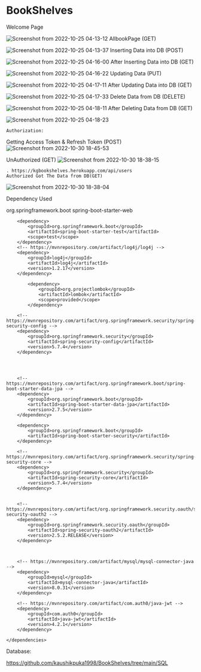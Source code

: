 # BookShelves
Welcome Page

![Screenshot from 2022-10-25 04-13-12](https://user-images.githubusercontent.com/52675676/197645470-7876d575-79ee-4fea-98b6-7e776a5e495f.png)
AllbookPage (GET)

![Screenshot from 2022-10-25 04-13-37](https://user-images.githubusercontent.com/52675676/197645512-e64831c0-a473-4e2d-bc89-2952a5ffef21.png)
Inserting Data into DB (POST)

![Screenshot from 2022-10-25 04-16-00](https://user-images.githubusercontent.com/52675676/197645669-03d6b279-858d-44e3-bb0d-7ab62891c57d.png)
After Inserting Data into DB (GET)

![Screenshot from 2022-10-25 04-16-22](https://user-images.githubusercontent.com/52675676/197645730-6d9f5b9d-5788-46c6-a3e9-52346769468a.png)
Updating Data (PUT)

![Screenshot from 2022-10-25 04-17-11](https://user-images.githubusercontent.com/52675676/197645835-2b822a24-55ef-4340-b698-371302a354d7.png)
After Updating Data into DB (GET)

![Screenshot from 2022-10-25 04-17-33](https://user-images.githubusercontent.com/52675676/197645870-227139c2-510a-48ac-9cc6-7e551619b529.png)
Delete Data from DB (DELETE)

![Screenshot from 2022-10-25 04-18-11](https://user-images.githubusercontent.com/52675676/197645937-603494d5-e4cd-4956-8603-13024dc3794c.png)
After Deleting Data from DB (GET)

![Screenshot from 2022-10-25 04-18-23](https://user-images.githubusercontent.com/52675676/197646009-381b6b89-d6c7-403d-8314-36320dc6020b.png)

	Authorization:
Getting Access Token & Refresh Token (POST)	
![Screenshot from 2022-10-30 18-45-53](https://user-images.githubusercontent.com/52675676/198880690-fe9bf5c7-1bd8-418f-9caf-fd9f8d267676.png)


UnAuthorized (GET)
![Screenshot from 2022-10-30 18-38-15](https://user-images.githubusercontent.com/52675676/198880714-acec60ba-2074-4f4f-86cc-9aa2a9b160d6.png)


	. https://kgbookshelves.herokuapp.com/api/users
	Authorized Got The Data from DB(GET)
![Screenshot from 2022-10-30 18-38-04](https://user-images.githubusercontent.com/52675676/198880753-eddb2d89-1f25-4933-a44a-5dbda3a3716b.png)




Dependency Used

<dependencies>
		<dependency>
			<groupId>org.springframework.boot</groupId>
			<artifactId>spring-boot-starter-web</artifactId>
		</dependency>

		<dependency>
			<groupId>org.springframework.boot</groupId>
			<artifactId>spring-boot-starter-test</artifactId>
			<scope>test</scope>
		</dependency>
		<!-- https://mvnrepository.com/artifact/log4j/log4j -->
		<dependency>
			<groupId>log4j</groupId>
			<artifactId>log4j</artifactId>
			<version>1.2.17</version>
		</dependency>

			<dependency>
				<groupId>org.projectlombok</groupId>
				<artifactId>lombok</artifactId>
				<scope>provided</scope>
			</dependency>

		<!-- https://mvnrepository.com/artifact/org.springframework.security/spring-security-config -->
		<dependency>
			<groupId>org.springframework.security</groupId>
			<artifactId>spring-security-config</artifactId>
			<version>5.7.4</version>
		</dependency>




		<!-- https://mvnrepository.com/artifact/org.springframework.boot/spring-boot-starter-data-jpa -->
		<dependency>
			<groupId>org.springframework.boot</groupId>
			<artifactId>spring-boot-starter-data-jpa</artifactId>
			<version>2.7.5</version>
		</dependency>

		<dependency>
			<groupId>org.springframework.boot</groupId>
			<artifactId>spring-boot-starter-security</artifactId>
		</dependency>

		<!-- https://mvnrepository.com/artifact/org.springframework.security/spring-security-core -->
		<dependency>
			<groupId>org.springframework.security</groupId>
			<artifactId>spring-security-core</artifactId>
			<version>5.7.4</version>
		</dependency>


		<!-- https://mvnrepository.com/artifact/org.springframework.security.oauth/spring-security-oauth2 -->
		<dependency>
			<groupId>org.springframework.security.oauth</groupId>
			<artifactId>spring-security-oauth2</artifactId>
			<version>2.5.2.RELEASE</version>
		</dependency>



		<!-- https://mvnrepository.com/artifact/mysql/mysql-connector-java -->
		<dependency>
			<groupId>mysql</groupId>
			<artifactId>mysql-connector-java</artifactId>
			<version>8.0.31</version>
		</dependency>

		<!-- https://mvnrepository.com/artifact/com.auth0/java-jwt -->
		<dependency>
			<groupId>com.auth0</groupId>
			<artifactId>java-jwt</artifactId>
			<version>4.2.1</version>
		</dependency>

	</dependencies>
Database:

https://github.com/kaushikpuka1998/BookShelves/tree/main/SQL



